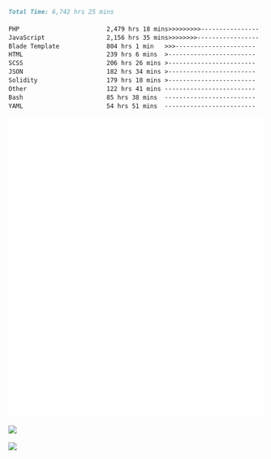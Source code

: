 <!--START_SECTION:waka-->

```markdown
Total Time: 6,742 hrs 25 mins

PHP                        2,479 hrs 18 mins>>>>>>>>>----------------   36.11 %
JavaScript                 2,156 hrs 35 mins>>>>>>>>-----------------   31.41 %
Blade Template             804 hrs 1 min   >>>----------------------   11.71 %
HTML                       239 hrs 6 mins  >------------------------   03.48 %
SCSS                       206 hrs 26 mins >------------------------   03.01 %
JSON                       182 hrs 34 mins >------------------------   02.66 %
Solidity                   179 hrs 18 mins >------------------------   02.61 %
Other                      122 hrs 41 mins -------------------------   01.79 %
Bash                       85 hrs 38 mins  -------------------------   01.25 %
YAML                       54 hrs 51 mins  -------------------------   00.80 %
```

<!--END_SECTION:waka-->

![](https://raw.githubusercontent.com/DrMaxis/github-stats-transparent/output/generated/overview.svg)
![](https://raw.githubusercontent.com/DrMaxis/github-stats-transparent/output/generated/languages.svg)

![](https://git-readme-stats-drmaxis-projects.vercel.app/api?username=drmaxis&show_icons=true&theme=outrun&count_private=true&show=reviews,discussions_started,discussions_answered,prs_merged,prs_merged_percentage&custom_title=2024%20Github%20Rank)
 
<a href="https://count.getloli.com/"><img src="https://count.getloli.com/get/@:maxis-the-alchemist?theme=rule34"></a>
<!-- https://count.getloli.com/get/@alchemist?theme=rule34 -->
<br>
